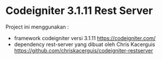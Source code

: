 # Codeigniter 3.1.11 Rest Server

Project ini menggunakan : 
- framework codeigniter versi 3.1.11 https://codeigniter.com/
- dependency rest-server yang dibuat oleh Chris Kacerguis https://github.com/chriskacerguis/codeigniter-restserver


